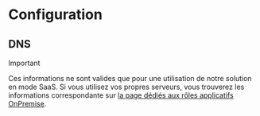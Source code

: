 # Configuration 

## DNS

> [!IMPORTANT]
> Ces informations ne sont valides que pour une utilisation de notre solution en mode SaaS. Si vous utilisez vos propres serveurs, vous trouverez les informations correspondante sur [la page dédiés aux rôles applicatifs OnPremise](https://aide.altazion.com/fr-fr/administration/onpremise/serveurs-et-roles.html).


